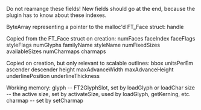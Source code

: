 Do not rearrange these fields!
New fields should go at the end, because the plugin has to know about these indexes.

ByteArray representing a pointer to the malloc'd FT_Face struct:
handle

Copied from the FT_Face struct on creation:
numFaces faceIndex faceFlags styleFlags numGlyphs familyName styleName numFixedSizes availableSizes numCharmaps charmaps

Copied on creation, but only relevant to scalable outlines:
bbox unitsPerEm ascender descender height maxAdvanceWidth maxAdvanceHeight underlinePosition underlineThickness 

Working memory:
glyph -- FT2GlyphSlot, set by loadGlyph or loadChar
size -- the active size, set by activateSize, used by loadGlyph, getKerning, etc.
charmap -- set by setCharmap
